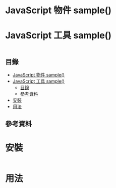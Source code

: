 # JavaScript 物件 sample()
# JavaScript 工具 sample()

```
```

## 目錄

- [JavaScript 物件 sample()](#javascript-物件-sample)
- [JavaScript 工具 sample()](#javascript-工具-sample)
  - [目錄](#目錄)
  - [參考資料](#參考資料)
- [安裝](#安裝)
- [用法](#用法)

## 參考資料

[]()

# 安裝

```bash
```

# 用法

```JavaScript
```
